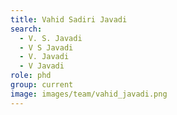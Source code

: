 ```yaml
---
title: Vahid Sadiri Javadi
search:
  - V. S. Javadi
  - V S Javadi
  - V. Javadi
  - V Javadi
role: phd
group: current
image: images/team/vahid_javadi.png
---
```



